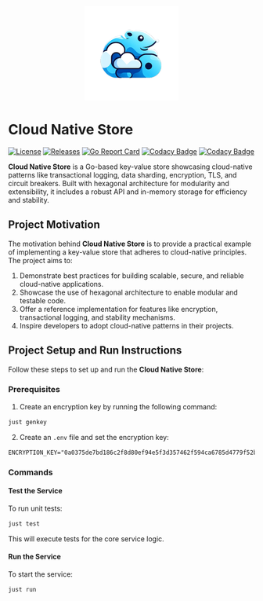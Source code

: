 <p align="center">
<img src="https://github.com/andygeiss/cloud-native-store/blob/main/logo.png?raw=true" />
</p>

# Cloud Native Store

[![License](https://img.shields.io/github/license/andygeiss/cloud-native-store)](https://github.com/andygeiss/cloud-native-store/blob/master/LICENSE)
[![Releases](https://img.shields.io/github/v/release/andygeiss/cloud-native-store)](https://github.com/andygeiss/cloud-native-store/releases)
[![Go Report Card](https://goreportcard.com/badge/github.com/andygeiss/cloud-native-store)](https://goreportcard.com/report/github.com/andygeiss/cloud-native-store)
[![Codacy Badge](https://app.codacy.com/project/badge/Grade/df82f7d9fa07469eadd726342e837197)](https://app.codacy.com/gh/andygeiss/cloud-native-store/dashboard?utm_source=gh&utm_medium=referral&utm_content=&utm_campaign=Badge_grade)
[![Codacy Badge](https://app.codacy.com/project/badge/Coverage/df82f7d9fa07469eadd726342e837197)](https://app.codacy.com/gh/andygeiss/cloud-native-store/dashboard?utm_source=gh&utm_medium=referral&utm_content=&utm_campaign=Badge_coverage)

**Cloud Native Store** is a Go-based key-value store showcasing cloud-native patterns like transactional logging, data sharding, encryption, TLS, and circuit breakers. Built with hexagonal architecture for modularity and extensibility, it includes a robust API and in-memory storage for efficiency and stability.

## Project Motivation

The motivation behind **Cloud Native Store** is to provide a practical example of implementing a key-value store that adheres to cloud-native principles. The project aims to:

1. Demonstrate best practices for building scalable, secure, and reliable cloud-native applications.
2. Showcase the use of hexagonal architecture to enable modular and testable code.
3. Offer a reference implementation for features like encryption, transactional logging, and stability mechanisms.
4. Inspire developers to adopt cloud-native patterns in their projects.

## Project Setup and Run Instructions

Follow these steps to set up and run the **Cloud Native Store**:

### Prerequisites
1. Create an encryption key by running the following command:
```bash
just genkey
```

2. Create an `.env` file and set the encryption key:

```env
ENCRYPTION_KEY="0a0375de7bd186c2f8d80ef94e5f3d357462f594ca6785d4779f52bcb2b65b85"
```

### Commands

#### Test the Service
To run unit tests:
```bash
just test
```
This will execute tests for the core service logic.

#### Run the Service
To start the service:
```bash
just run
```
